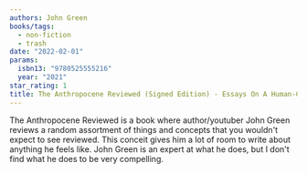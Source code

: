 ```yaml
---
authors: John Green
books/tags:
  - non-fiction
  - trash
date: "2022-02-01"
params:
  isbn13: "9780525555216"
  year: "2021"
star_rating: 1
title: The Anthropocene Reviewed (Signed Edition) - Essays On A Human-Centered Planet
---
```


The Anthropocene Reviewed is a book where author/youtuber John Green reviews a random assortment of things and concepts that you wouldn't expect to see reviewed. This conceit gives him a lot of room to write about anything he feels like. John Green is an expert at what he does, but I don't find what he does to be very compelling.

<!--more-->
